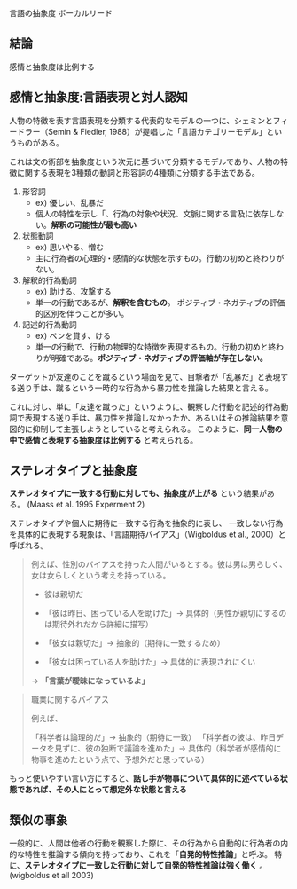 言語の抽象度
ボーカルリード





## 結論

感情と抽象度は比例する

## 感情と抽象度:言語表現と対人認知

人物の特徴を表す言語表現を分類する代表的なモデルの一つに、シェミンとフィードラー（Semin & Fiedler, 1988）が提唱した「言語カテゴリーモデル」というものがある。

これは文の術部を抽象度という次元に基づいて分類するモデルであり、人物の特徴に関する表現を3種類の動詞と形容詞の4種類に分類する手法である。


1. 形容詞
    - ex) 優しい、乱暴だ
    - 個人の特性を示し「、行為の対象や状況、文脈に関する言及に依存しない。**解釈の可能性が最も高い**
2. 状態動詞
    - ex) 思いやる、憎む
    - 主に行為者の心理的・感情的な状態を示すもの。行動の初めと終わりがない。
3. 解釈的行為動詞
    - ex) 助ける、攻撃する
    - 単一の行動であるが、**解釈を含むもの**。 ポジティブ・ネガティブの評価的区別を伴うことが多い。
4. 記述的行為動詞
    - ex) ペンを貸す、ける
    - 単一の行動で、行動の物理的な特徴を表現するもの。行動の初めと終わりが明確である。**ポジティブ・ネガティブの評価軸が存在しない。**


ターゲットが友達のことを蹴るという場面を見て、目撃者が「乱暴だ」と表現する送り手は、蹴るという一時的な行為から暴力性を推論した結果と言える。

これに対し、単に「友達を蹴った」というように、観察した行動を記述的行為動詞で表現する送り手は、暴力性を推論しなかったか、あるいはその推論結果を意図的に抑制して主張しようとしていると考えられる。
このように、**同一人物の中で感情と表現する抽象度は比例する** と考えられる。



## ステレオタイプと抽象度

**ステレオタイプに一致する行動に対しても、抽象度が上がる** という結果がある。
(Maass et al. 1995 Experment 2)

ステレオタイプや個人に期待に一致する行為を抽象的に表し、
一致しない行為を具体的に表現する現象は、「言語期待バイアス」（Wigboldus et al., 2000）と呼ばれる。

> 例えば、性別のバイアスを持った人間がいるとする。彼は男は男らしく、女は女らしくという考えを持っている。
> 
> - 彼は親切だ
> - 「彼は昨日、困っている人を助けた」→ 具体的（男性が親切にするのは期待外れだから詳細に描写）
> 
> - 「彼女は親切だ」→ 抽象的（期待に一致するため）
> - 「彼女は困っている人を助けた」→ 具体的に表現されにくい
> 
> -> **「言葉が曖昧になっているよ」**

>  職業に関するバイアス
> 
> 例えば、
> 
> 「科学者は論理的だ」→ 抽象的（期待に一致）
> 「科学者の彼は、昨日データを見ずに、彼の独断で議論を進めた」→ 具体的（科学者が感情的に物事を進めたという点で、予想外だと思っている）

もっと使いやすい言い方にすると、**話し手が物事について具体的に述べている状態であれば、その人にとって想定外な状態と言える**

## 類似の事象

一般的に、人間は他者の行動を観察した際に、その行為から自動的に行為者の内的な特性を推論する傾向を持っており、これを「**自発的特性推論**」と呼ぶ。
特に、**ステレオタイプに一致した行動に対して自発的特性推論は強く働く** 。
(wigboldus et all 2003)



